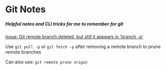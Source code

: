 # Git Notes
##### Helpful notes and CLI tricks for me to remember for git

[Issue: Git remote branch deleted, but still it appears in 'branch -a'](https://stackoverflow.com/questions/5094293/git-remote-branch-deleted-but-still-it-appears-in-branch-a)

Use `git pull -p` or `git fetch -p` after removing a remote branch to prune remote branches

Can also use: `git remote prune origin`